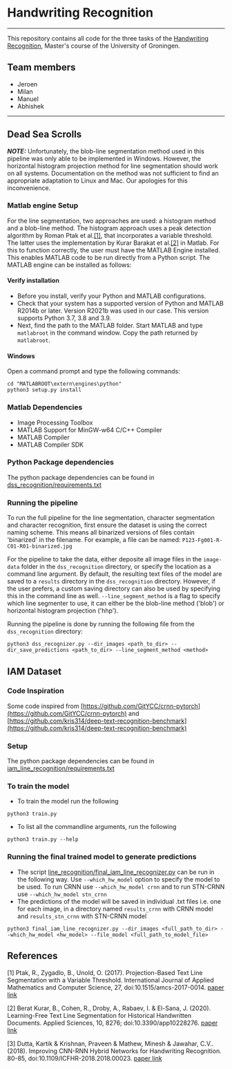 # Handwriting Recognition
***
This repository contains all code for the three tasks of the [Handwriting Recognition](https://www.rug.nl/ocasys/fwn/vak/show?code=WMAI019-05), Master's course of the University of Groningen.

## Team members
* Jeroen
* Milan
* Manuel
* Abhishek

***

## Dead Sea Scrolls
**_NOTE:_** Unfortunately, the blob-line segmentation method used in this pipeline was only able to be implemented in Windows. However, the horizontal histogram projection method for line segmentation should work on all systems.
Documentation on the method was not sufficient to find an appropriate adaptation to Linux and Mac. Our apologies for this inconvenience.

### Matlab engine Setup
For the line segmentation, two approaches are used: a histogram method and a blob-line method. The histogram approach uses a peak detection algorithm by Roman Ptak et al.[[1]](#1), that incorporates a variable threshold. The latter uses the
implementation by Kurar Barakat et al.[[2]](#2) in Matlab. For this to function correctly, the user must have the MATLAB Engine
installed. This enables MATLAB code to be run directly from a Python script. The MATLAB engine can be installed as follows:

#### Verify installation
* Before you install, verify your Python and MATLAB configurations.
* Check that your system has a supported version of Python and MATLAB R2014b or later. Version R2021b was used in our case.
This version supports Python 3.7, 3.8 and 3.9.
* Next, find the path to the MATLAB folder. Start MATLAB and type `matlabroot` in the command window. Copy the path returned
by `matlabroot`.

#### Windows
Open a command prompt and type the following commands:
```
cd "MATLABROOT\extern\engines\python"
python3 setup.py install
```

### Matlab Dependencies
* Image Processing Toolbox
* MATLAB Support for MinGW-w64 C/C++ Compiler
* MATLAB Compiler
* MATLAB Compiler SDK

### Python Package dependencies
The python package dependencies can be found in [dss_recognition/requirements.txt](dss_recognition/requirements.txt)

### Running the pipeline
To run the full pipeline for the line segmentation, character segmentation and character recognition, first ensure the
dataset is using the correct naming scheme. This means all binarized versions of files contain 'binarized' in the filename.
For example, a file can be named: `P123-Fg001-R-C01-R01-binarized.jpg`

For the pipeline to take the data, either deposite all image files in the `image-data` folder in the `dss_recognition` directory,
or specify the location as a command line argument. By default, the resulting text files of the model are saved to a `results` directory in the `dss_recognition` directory.
However, if the user prefers, a custom saving directory can also be used by specifying this in the command line as well. `--line_segment_method` is a flag to specify which line segmenter to use, it can either be the blob-line method ('blob') or horizontal histogram projection ('hhp').

Running the pipeline is done by running the following file from the `dss_recognition` directory:

```
python3 dss_recognizer.py --dir_images <path_to_dir> --dir_save_predictions <path_to_dir> --line_segment_method <method>
```

## IAM Dataset
### Code Inspiration
Some code inspired from [https://github.com/GitYCC/crnn-pytorch](https://github.com/GitYCC/crnn-pytorch) and [https://github.com/kris314/deep-text-recognition-benchmark](https://github.com/kris314/deep-text-recognition-benchmark)

### Setup
The python package dependencies can be found in [iam_line_recognition/requirements.txt](iam_line_recognition/requirements.txt)

### To train the model
* To train the model run the following
```
python3 train.py
```
* To list all the commandline arguments, run the following
```
python3 train.py --help
```

### Running the final trained model to generate predictions
* The script [line_recognition/final_iam_line_recognizer.py](line_recognition/final_iam_line_recognizer.py) can be run in the following way. Use `--which_hw_model` option to specify the model to be used. To run CRNN use `--which_hw_model crnn` and to run STN-CRNN use `--which_hw_model stn_crnn`
* The predictions of the model will be saved in individual .txt files i.e. one for each image, in a directory named `results_crnn` with CRNN model and `results_stn_crnn` with STN-CRNN model
```
python3 final_iam_line_recognizer.py --dir_images <full_path_to_dir> --which_hw_model <hw_model> --file_model <full_path_to_model_file>
```

## References
<a id="1">[1]</a>
Ptak, R., Zygadlo, B., Unold, O. (2017). Projection-Based Text Line Segmentation with a Variable
Threshold.
International Journal of Applied Mathematics and Computer Science, 27, doi:10.1515/amcs-2017-0014.
[paper link](https://www.researchgate.net/publication/315887219_Projection-Based_Text_Line_Segmentation_with_a_Variable_Threshold/fulltext/5909a119aca272f658fc7c62/Projection-Based-Text-Line-Segmentation-with-a-Variable-Threshold.pdf)

<a id="2">[2]</a>
Berat Kurar, B., Cohen, R., Droby, A., Rabaev, I. & El-Sana, J. (2020). Learning-Free Text Line Segmentation for Historical
Handwritten Documents.
Applied Sciences, 10, 8276; doi:10.3390/app10228276.
[paper link](https://www.researchgate.net/profile/Berat-Barakat/publication/347109911_Learning-Free_Text_Line_Segmentation_for_Historical_Handwritten_Documents/links/6005e26a45851553a053b11c/Learning-Free-Text-Line-Segmentation-for-Historical-Handwritten-Documents.pdf)

<a id="3">[3]</a>
Dutta, Kartik & Krishnan, Praveen & Mathew, Minesh & Jawahar, C.V.. (2018). Improving CNN-RNN Hybrid Networks for Handwriting Recognition.
80-85, doi:10.1109/ICFHR-2018.2018.00023.
[paper link](http://cdn.iiit.ac.in/cdn/cvit.iiit.ac.in/images/ConferencePapers/2018/improving-cnn-rnn.pdf)

